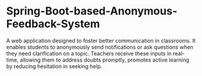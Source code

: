 # Spring-Boot-based-Anonymous-Feedback-System
A web application designed to foster better communication in classrooms. It enables students to anonymously send notifications or ask questions when they need clarification on a topic. Teachers receive these inputs in real-time, allowing them to address doubts promptly, promotes active learning by reducing hesitation in seeking help.

